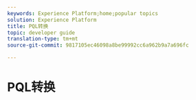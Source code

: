 ```yaml
---
keywords: Experience Platform;home;popular topics
solution: Experience Platform
title: PQL转换
topic: developer guide
translation-type: tm+mt
source-git-commit: 9817105ec46098a8be99992cc6a962b9a7a696fc

---
```



# PQL转换
